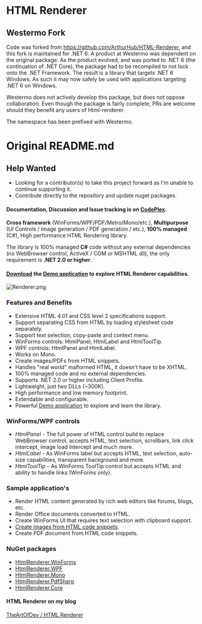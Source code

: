 HTML Renderer
=============

## Westermo Fork
Code was forked from https://github.com/ArthurHub/HTML-Renderer, and this fork is maintained for .NET 6. A product at Westermo was dependent on the original package. As the product evolved, and was ported
to .NET 6 (the continuation of .NET Core), the package had to be recompiled to not lock onto the .NET Framework. The result is a library that targets .NET 6 Windows. As such it may now safely be used
with applications targeting .NET 6 on Windows.

Westermo does not actively develop this package, but does not oppose collaboration. Even though the package is fairly complete, PRs are welcome should they benefit any users of Html-renderer.

The namespace has been prefixed with Westermo.


# Original README.md
## Help Wanted
* Looking for a contributor(s) to take this project forward as I'm unable to continue supporting it.
* Contribute directly to the repository and update nuget packages.

#### Documentation, Discussion and Issue tracking is on [CodePlex](https://htmlrenderer.codeplex.com/).

**Cross framework** (WinForms/WPF/PDF/Metro/Mono/etc.), **Multipurpose** (UI Controls / Image generation / PDF generation / etc.), **100% managed** (C#), High performance HTML Rendering library.

The library is 100% managed **C#** code without any external dependencies (no WebBrowser control, ActiveX / COM or MSHTML dll), the only requirement is **.NET 2.0 or higher**.

#### [Download](https://htmlrenderer.codeplex.com/releases/) the [Demo application](https://htmlrenderer.codeplex.com/wikipage?title=Demo%20application&referringTitle=Home) to explore HTML Renderer capabilities.

![Renderer.png](https://raw.githubusercontent.com/ArthurHub/HTML-Renderer/master/Art/demo_winforms.png)

### Features and Benefits
* Extensive HTML 4.01 and CSS level 2 specifications support.
* Support separating CSS from HTML by loading stylesheet code separately.
* Support text selection, copy-paste and context menu.
* WinForms controls: HtmlPanel, HtmlLabel and HtmlToolTip.
* WPF controls: HtmlPanel and HtmlLabel.
* Works on Mono.
* Create images/PDFs from HTML snippets.
* Handles "real world" malformed HTML, it doesn't have to be XHTML.
* 100% managed code and no external dependencies.
* Supports .NET 2.0 or higher including Client Profile.
* Lightweight, just two DLLs (~300K).
* High performance and low memory footprint.
* Extendable and configurable.
* Powerful [Demo application](https://htmlrenderer.codeplex.com/wikipage?title=Demo%20application&referringTitle=Home) to explore and learn the library.

### WinForms/WPF controls
* *HtmlPanel* - The full power of HTML control build to replace WebBrowser control, accepts HTML, text selection, scrollbars, link click intercept, image load intercept and much more.
* *HtmlLabel* - As WinForms label but accepts HTML, text selection, auto-size capabilities, transparent background and more.
* *HtmlToolTip* - As WinForms ToolTip control but accepts HTML and ability to handle links (WinForms only).

### Sample application's
* Render HTML content generated by rich web editors like forums, blogs, etc.
* Render Office documents converted to HTML.
* Create WinForms UI that requires text selection with clipboard support.
* [Create images from HTML code snippets](https://htmlrenderer.codeplex.com/wikipage?title=Image%20generation&referringTitle=Home).
* Create PDF document from HTML code snippets.

### NuGet packages
* [HtmlRenderer.WinForms](https://www.nuget.org/packages/HtmlRenderer.WinForms)
* [HtmlRenderer.WPF](https://www.nuget.org/packages/HtmlRenderer.WPF)
* [HtmlRenderer.Mono](https://www.nuget.org/packages/HtmlRenderer.Mono)
* [HtmlRenderer.PdfSharp](https://www.nuget.org/packages/HtmlRenderer.PdfSharp)
* [HtmlRenderer.Core](https://www.nuget.org/packages/HtmlRenderer.Core)

#### HTML Renderer on my blog
[TheArtOfDev / HTML Renderer](http://theartofdev.com/html-renderer/)
